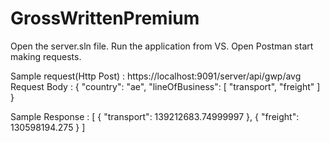 # GrossWrittenPremium
Open the server.sln file.
Run the application from VS.
Open Postman start making requests.

Sample request(Http Post) : https://localhost:9091/server/api/gwp/avg
Request Body : {
  "country": "ae",
  "lineOfBusiness": [
    "transport",
    "freight"
  ]
}

Sample Response :
 [
    {
        "transport": 139212683.74999997
    },
    {
        "freight": 130598194.275
    }
]
